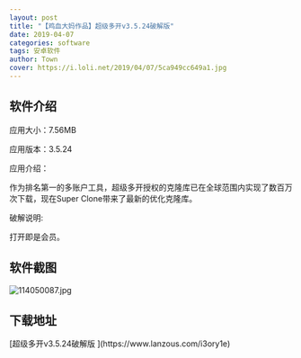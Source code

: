 ```yaml
---
layout: post
title: "【鸡血大妈作品】超级多开v3.5.24破解版"
date: 2019-04-07
categories: software
tags: 安卓软件
author: Town
cover: https://i.loli.net/2019/04/07/5ca949cc649a1.jpg
---
```


## 软件介绍

应用大小：7.56MB

应用版本：3.5.24

应用介绍：

作为排名第一的多账户工具，超级多开授权的克隆库已在全球范围内实现了数百万次下载，现在Super Clone带来了最新的优化克隆库。

破解说明:

打开即是会员。


## 软件截图

![114050087.jpg](https://i.loli.net/2019/04/07/5ca949cc649a1.jpg)

## 下载地址

<span id="psd">
[超级多开v3.5.24破解版 ](https://www.lanzous.com/i3ory1e)  
</span>

